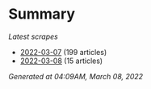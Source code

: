 # Summary
*Latest scrapes*
* [2022-03-07](https://github.com/nuuuwan/news_lk/blob/data/news_lk.2022-03-07.json) (199 articles)
* [2022-03-08](https://github.com/nuuuwan/news_lk/blob/data/news_lk.2022-03-08.json) (15 articles)

*Generated at 04:09AM, March 08, 2022*